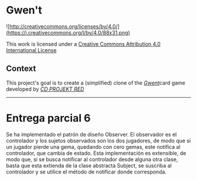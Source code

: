 # Gwen't

![http://creativecommons.org/licenses/by/4.0/](https://i.creativecommons.org/l/by/4.0/88x31.png)

This work is licensed under a
[Creative Commons Attribution 4.0 International License](http://creativecommons.org/licenses/by/4.0/)

Context
-------

This project's goal is to create a (simplified) clone of the
[_Gwent_](https://www.playgwent.com/en)card game developed by [_CD PROJEKT RED_](https://cdprojektred.com/en/)

---

# Entrega parcial 6

Se ha implementado el patrón de diseño Observer. El observador es el controlador y los sujetos observados son los dos jugadores, de modo que si un jugador pierde una gema, quedando con cero gemas, este notifica al controlador, que cambia de estado. Esta implementación es extensible, de modo que, si se busca notificar al controlador desde alguna otra clase, basta que esta extienda de la clase abstracta Subject, se suscriba al controlador y se utilice el método de notificar donde corresponda.
